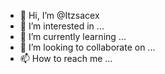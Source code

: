 - 👋 Hi, I’m @Itzsacex
- 👀 I’m interested in ...
- 🌱 I’m currently learning ...
- 💞️ I’m looking to collaborate on ...
- 📫 How to reach me ...

<!---
Itzsacex/Itzsacex is a ✨ special ✨ repository because its `README.md` (this file) appears on your GitHub profile.
You can click the Preview link to take a look at your changes.
--->
